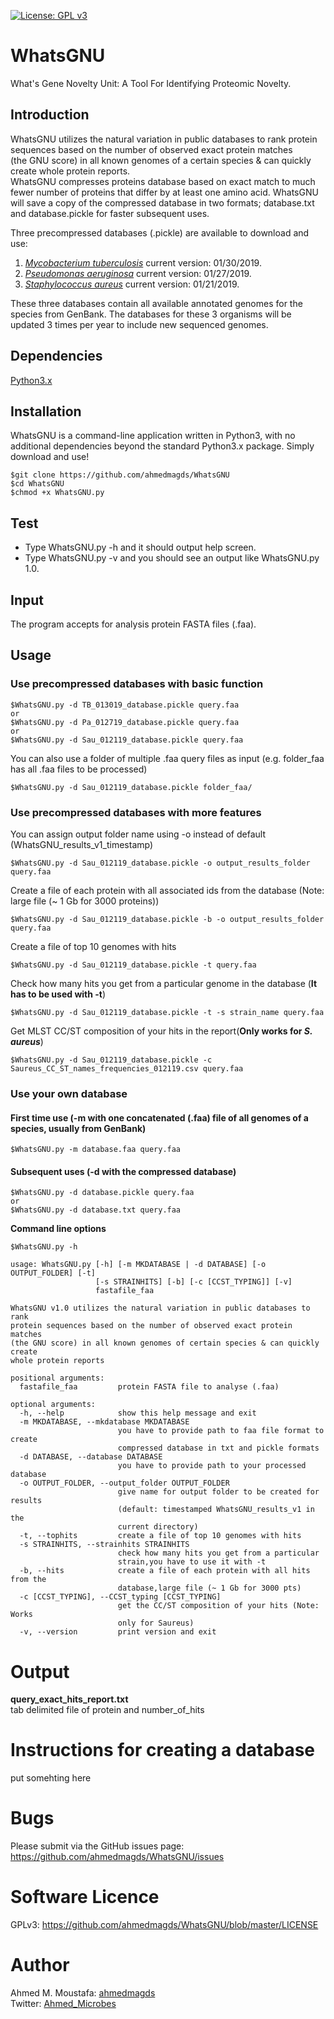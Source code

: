 [![License: GPL v3](https://img.shields.io/badge/License-GPL%20v3-blue.svg)](https://www.gnu.org/licenses/gpl-3.0)
# WhatsGNU
What's Gene Novelty Unit: A Tool For Identifying Proteomic Novelty.
## Introduction
WhatsGNU utilizes the natural variation in public databases to rank protein sequences based on the number of observed exact protein matches (the GNU score) in all known genomes of a certain species & can quickly create whole protein reports.<br/>
WhatsGNU compresses proteins database based on exact match to much fewer number of proteins that differ by at least one amino acid. WhatsGNU will save a copy of the compressed database in two formats; database.txt and database.pickle for faster subsequent uses.<br/>

Three precompressed databases (.pickle) are available to download and use:
1. [_Mycobacterium tuberculosis_](https://drive.google.com/drive/folders/1U2S6OUVJ6o3Q8dhilj2A97Kj4SHH56gT?usp=sharing) current version: 01/30/2019.
2. [_Pseudomonas aeruginosa_]() current version: 01/27/2019.
3. [_Staphylococcus aureus_]() current version: 01/21/2019.<br/>

These three databases contain all available annotated genomes for the species from GenBank. The databases for these 3 organisms will be updated 3 times per year to include new sequenced genomes.

## Dependencies
[Python3.x](https://www.python.org/downloads/)<br/>
## Installation
WhatsGNU is a command-line application written in Python3, with no additional dependencies beyond the standard Python3.x package. Simply download and use!
```
$git clone https://github.com/ahmedmagds/WhatsGNU
$cd WhatsGNU
$chmod +x WhatsGNU.py
```
## Test
* Type WhatsGNU.py -h and it should output help screen.
* Type WhatsGNU.py -v and you should see an output like WhatsGNU.py 1.0.
## Input
The program accepts for analysis protein FASTA files (.faa).
## Usage
### Use precompressed databases with basic function
```
$WhatsGNU.py -d TB_013019_database.pickle query.faa
or
$WhatsGNU.py -d Pa_012719_database.pickle query.faa
or
$WhatsGNU.py -d Sau_012119_database.pickle query.faa
```
You can also use a folder of multiple .faa query files as input (e.g. folder_faa has all .faa files to be processed)
```
$WhatsGNU.py -d Sau_012119_database.pickle folder_faa/
```
### Use precompressed databases with more features
You can assign output folder name using -o instead of default (WhatsGNU_results_v1_timestamp)
```
$WhatsGNU.py -d Sau_012119_database.pickle -o output_results_folder query.faa
```
Create a file of each protein with all associated ids from the database (Note: large file (~ 1 Gb for 3000 proteins))
```
$WhatsGNU.py -d Sau_012119_database.pickle -b -o output_results_folder query.faa
```
Create a file of top 10 genomes with hits
```
$WhatsGNU.py -d Sau_012119_database.pickle -t query.faa
```
Check how many hits you get from a particular genome in the database (**It has to be used with -t**)
```
$WhatsGNU.py -d Sau_012119_database.pickle -t -s strain_name query.faa
```
Get MLST CC/ST composition of your hits in the report(**Only works for _S. aureus_**)
```
$WhatsGNU.py -d Sau_012119_database.pickle -c Saureus_CC_ST_names_frequencies_012119.csv query.faa
```
### Use your own database
#### First time use (-m with one concatenated (.faa) file of all genomes of a species, usually from GenBank)
```
$WhatsGNU.py -m database.faa query.faa
```
#### Subsequent uses (-d with the compressed database)
```
$WhatsGNU.py -d database.pickle query.faa
or
$WhatsGNU.py -d database.txt query.faa
```
**Command line options**
```
$WhatsGNU.py -h
```
```
usage: WhatsGNU.py [-h] [-m MKDATABASE | -d DATABASE] [-o OUTPUT_FOLDER] [-t]
                   [-s STRAINHITS] [-b] [-c [CCST_TYPING]] [-v]
                   fastafile_faa

WhatsGNU v1.0 utilizes the natural variation in public databases to rank
protein sequences based on the number of observed exact protein matches
(the GNU score) in all known genomes of certain species & can quickly create
whole protein reports

positional arguments:
  fastafile_faa         protein FASTA file to analyse (.faa)

optional arguments:
  -h, --help            show this help message and exit
  -m MKDATABASE, --mkdatabase MKDATABASE
                        you have to provide path to faa file format to create
                        compressed database in txt and pickle formats
  -d DATABASE, --database DATABASE
                        you have to provide path to your processed database
  -o OUTPUT_FOLDER, --output_folder OUTPUT_FOLDER
                        give name for output folder to be created for results
                        (default: timestamped WhatsGNU_results_v1 in the
                        current directory)
  -t, --tophits         create a file of top 10 genomes with hits
  -s STRAINHITS, --strainhits STRAINHITS
                        check how many hits you get from a particular
                        strain,you have to use it with -t
  -b, --hits            create a file of each protein with all hits from the
                        database,large file (~ 1 Gb for 3000 pts)
  -c [CCST_TYPING], --CCST_typing [CCST_TYPING]
                        get the CC/ST composition of your hits (Note: Works
                        only for Saureus)
  -v, --version         print version and exit
```
# Output
**query_exact_hits_report.txt** <br/>
tab delimited file of protein and number_of_hits
# Instructions for creating a database
put somehting here
# Bugs
Please submit via the GitHub issues page: https://github.com/ahmedmagds/WhatsGNU/issues
# Software Licence
GPLv3: https://github.com/ahmedmagds/WhatsGNU/blob/master/LICENSE
# Author
Ahmed M. Moustafa: [ahmedmagds](https://github.com/ahmedmagds)<br/>
Twitter: [Ahmed_Microbes](https://twitter.com/Ahmed_Microbes)

